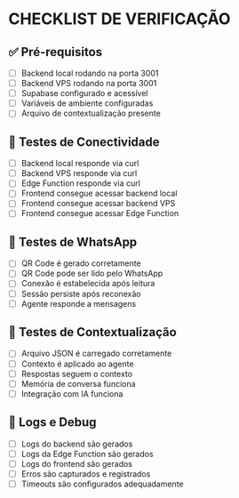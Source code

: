 # CHECKLIST DE VERIFICAÇÃO

## ✅ Pré-requisitos
- [ ] Backend local rodando na porta 3001
- [ ] Backend VPS rodando na porta 3001
- [ ] Supabase configurado e acessível
- [ ] Variáveis de ambiente configuradas
- [ ] Arquivo de contextualização presente

## 🔧 Testes de Conectividade
- [ ] Backend local responde via curl
- [ ] Backend VPS responde via curl
- [ ] Edge Function responde via curl
- [ ] Frontend consegue acessar backend local
- [ ] Frontend consegue acessar backend VPS
- [ ] Frontend consegue acessar Edge Function

## 📱 Testes de WhatsApp
- [ ] QR Code é gerado corretamente
- [ ] QR Code pode ser lido pelo WhatsApp
- [ ] Conexão é estabelecida após leitura
- [ ] Sessão persiste após reconexão
- [ ] Agente responde a mensagens

## 🤖 Testes de Contextualização
- [ ] Arquivo JSON é carregado corretamente
- [ ] Contexto é aplicado ao agente
- [ ] Respostas seguem o contexto
- [ ] Memória de conversa funciona
- [ ] Integração com IA funciona

## 🐛 Logs e Debug
- [ ] Logs do backend são gerados
- [ ] Logs da Edge Function são gerados
- [ ] Logs do frontend são gerados
- [ ] Erros são capturados e registrados
- [ ] Timeouts são configurados adequadamente
